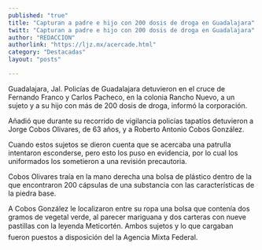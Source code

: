 ```yaml
---
published: "true"
title: "Capturan a padre e hijo con 200 dosis de droga en Guadalajara"
twitt: "Capturan a padre e hijo con 200 dosis de droga en Guadalajara"
author: "REDACCION"
authorlink: "https://ljz.mx/acercade.html"
category: "Destacadas"
layout: "posts"

---
```



  Guadalajara, Jal. Policías de Guadalajara detuvieron en el cruce de Fernando Franco y Carlos Pacheco, en la colonia Rancho Nuevo, a un sujeto y a su hijo con más de 200 dosis de droga, informó la corporación.



  Añadió que durante su recorrido de vigilancia policías tapatíos detuvieron a Jorge Cobos Olivares, de 63 años, y a Roberto Antonio Cobos González.



  Cuando estos sujetos se dieron cuenta que se acercaba una patrulla intentaron esconderse, pero esto los puso en evidencia, por lo cual los uniformados los sometieron a una revisión precautoria.



  Cobos Olivares traía en la mano derecha una bolsa de plástico dentro de la que encontraron 200 cápsulas de una substancia con las características de la piedra base.



  A Cobos González le localizaron entre su ropa una bolsa que contenía dos gramos de vegetal verde, al parecer mariguana y dos carteras con nueve pastillas con la leyenda Meticortén. Ambos sujetos y lo que cargaban fueron puestos a disposición del la Agencia Mixta Federal.

